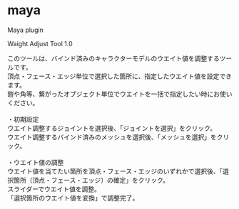 # maya
Maya plugin

Waight Adjust Tool 1.0

このツールは、バインド済みのキャラクターモデルのウエイト値を調整するツールです。<br>
頂点・フェース・エッジ単位で選択した箇所に、指定したウエイト値を設定できます。<br>
鎧や角等、繋がったオブジェクト単位でウエイトを一括で指定したい時にお使いください。<br>
<br>
・初期設定<br>
ウエイト調整するジョイントを選択後、「ジョイントを選択」をクリック。<br>
ウエイト調整するバインド済みのメッシュを選択後、「メッシュを選択」をクリック。<br>
<br>
・ウエイト値の調整<br>
ウエイト値を当てたい箇所を頂点・フェース・エッジのいずれかで選択後、「選択箇所（頂点・フェース・エッジ）の確定」をクリック。<br>
スライダーでウエイト値を調整。<br>
「選択箇所のウエイト値を変換」で調整完了。<br>
